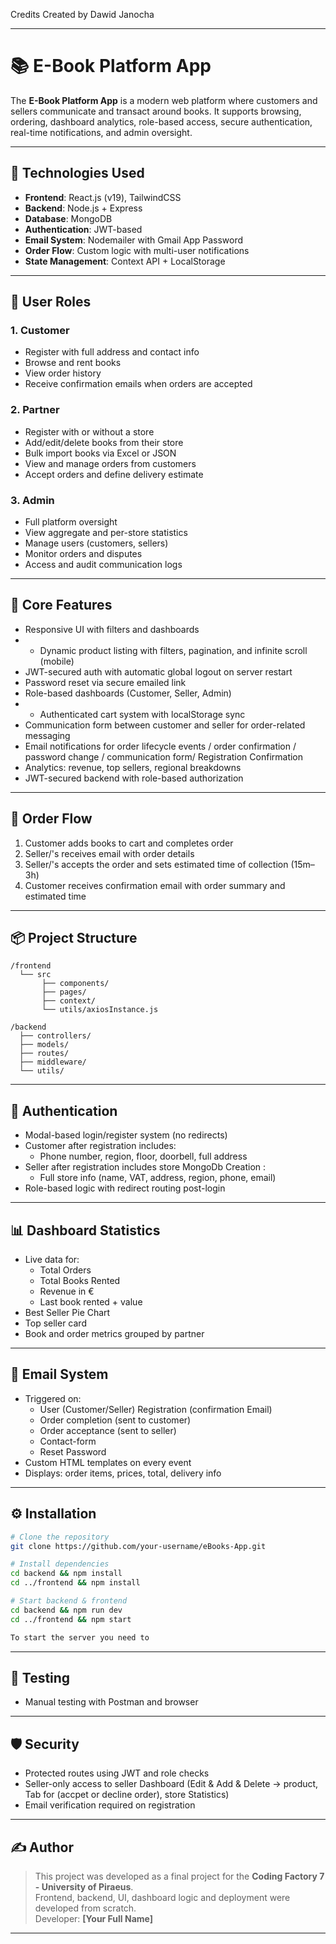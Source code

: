 Credits
Created by Dawid Janocha 

---

# 📚 E-Book Platform App

The **E-Book Platform App** is a modern web platform where customers and sellers communicate and transact around books. It supports browsing, ordering, dashboard analytics, role-based access, secure authentication, real-time notifications, and admin oversight.

---

## 🔧 Technologies Used

- **Frontend**: React.js (v19), TailwindCSS
- **Backend**: Node.js + Express
- **Database**: MongoDB
- **Authentication**: JWT-based
- **Email System**: Nodemailer with Gmail App Password
- **Order Flow**: Custom logic with multi-user notifications
- **State Management**: Context API + LocalStorage

---

## 👥 User Roles

### 1. Customer
- Register with full address and contact info
- Browse and rent books
- View order history
- Receive confirmation emails when orders are accepted

### 2. Partner
- Register with or without a store
- Add/edit/delete books from their store
- Bulk import books via Excel or JSON
- View and manage orders from customers
- Accept orders and define delivery estimate

### 3. Admin
- Full platform oversight  
- View aggregate and per-store statistics  
- Manage users (customers, sellers)  
- Monitor orders and disputes  
- Access and audit communication logs  

---

## 🧩 Core Features


- Responsive UI with filters and dashboards
- - Dynamic product listing with filters, pagination, and infinite scroll (mobile)
- JWT-secured auth with automatic global logout on server restart  
- Password reset via secure emailed link  
- Role-based dashboards (Customer, Seller, Admin)
- - Authenticated cart system with localStorage sync
- Communication form between customer and seller for order-related messaging  
- Email notifications for order lifecycle events / order confirmation / password change / communication form/ Registration Confirmation  
- Analytics: revenue, top sellers, regional breakdowns  
- JWT-secured backend with role-based authorization

---

## 🔄 Order Flow

1. Customer adds books to cart and completes order
2. Seller/'s receives email with order details
3. Seller/'s accepts the order and sets estimated time of  collection (15m–3h)
4. Customer receives confirmation email with order summary and estimated time

---

## 📦 Project Structure

```
/frontend
  └── src
       ├── components/
       ├── pages/
       ├── context/
       └── utils/axiosInstance.js

/backend
  ├── controllers/
  ├── models/
  ├── routes/
  ├── middleware/
  └── utils/
```

---

## 🔐 Authentication

- Modal-based login/register system (no redirects)
- Customer after registration includes:
  - Phone number, region, floor, doorbell, full address
- Seller after registration includes store MongoDb Creation :
  - Full store info (name, VAT, address, region, phone, email)
- Role-based logic with redirect routing post-login

---

## 📊 Dashboard Statistics

- Live data for:
  - Total Orders
  - Total Books Rented
  - Revenue in €
  - Last book rented + value
- Best Seller Pie Chart
- Top seller card
- Book and order metrics grouped by partner

---

## 📩 Email System

- Triggered on:
  - User (Customer/Seller) Registration (confirmation  Email)
  - Order completion (sent to customer)
  - Order acceptance (sent to seller)
  - Contact-form
  - Reset Password
- Custom HTML templates on every event
- Displays: order items, prices, total, delivery info

---

## ⚙️ Installation

```bash
# Clone the repository
git clone https://github.com/your-username/eBooks-App.git

# Install dependencies
cd backend && npm install
cd ../frontend && npm install

# Start backend & frontend
cd backend && npm run dev
cd ../frontend && npm start

To start the server you need to 
```

---

## 🧪 Testing

- Manual testing with Postman and browser

---

## 🛡️ Security

- Protected routes using JWT and role checks
- Seller-only access to seller Dashboard (Edit & Add & Delete -> product, Tab for (accpet or decline order), store Statistics)
- Email verification required on registration

---

## ✍️ Author

> This project was developed as a final project for the **Coding Factory 7 - University of Piraeus**.  
> Frontend, backend, UI, dashboard logic and deployment were developed from scratch.  
> Developer: **[Your Full Name]**  

---
